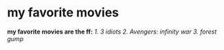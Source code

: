 # my favorite movies
**my favorite movies are the ff:**
*1. 3 idiots
2. Avengers: infinity war
3. forest gump*
